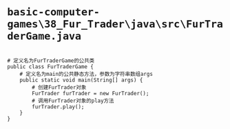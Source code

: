 # `basic-computer-games\38_Fur_Trader\java\src\FurTraderGame.java`

```

# 定义名为FurTraderGame的公共类
public class FurTraderGame {
    # 定义名为main的公共静态方法，参数为字符串数组args
    public static void main(String[] args) {
        # 创建FurTrader对象
        FurTrader furTrader = new FurTrader();
        # 调用FurTrader对象的play方法
        furTrader.play();
    }
}

```